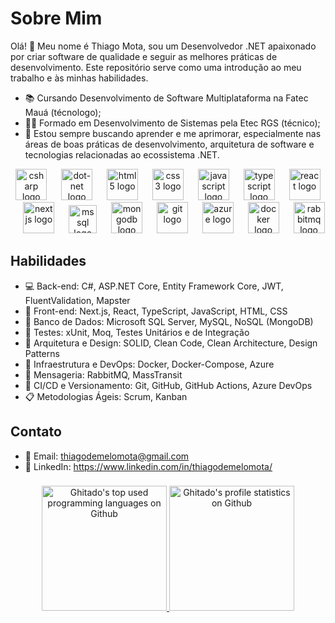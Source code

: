 # Sobre Mim

Olá! 👋 Meu nome é Thiago Mota, sou um Desenvolvedor .NET apaixonado por criar software de qualidade e seguir as melhores práticas de desenvolvimento. Este repositório serve como uma introdução ao meu trabalho e às minhas habilidades.
- 📚 Cursando Desenvolvimento de Software Multiplataforma na Fatec Mauá (técnologo);
- 👨‍🎓 Formado em Desenvolvimento de Sistemas pela Etec RGS (técnico);
- 🌱 Estou sempre buscando aprender e me aprimorar, especialmente nas áreas de boas práticas de desenvolvimento, arquitetura de software e tecnologias relacionadas ao ecossistema .NET.

<div align="center">
  <img src="https://skillicons.dev/icons?i=cs" height="50" alt="csharp logo"  />
  <img width="15" />
  <img src="https://skillicons.dev/icons?i=dotnet" height="50" alt="dot-net logo"  />
  <img width="15" />
  <img src="https://cdn.jsdelivr.net/gh/devicons/devicon/icons/html5/html5-original.svg" height="50" alt="html5 logo"  />
  <img width="15" />
  <img src="https://cdn.jsdelivr.net/gh/devicons/devicon/icons/css3/css3-original.svg" height="50" alt="css3 logo"  />
  <img width="15" />
  <img src="https://cdn.jsdelivr.net/gh/devicons/devicon/icons/javascript/javascript-original.svg" height="50" alt="javascript logo"  />
  <img width="15" />
  <img src="https://cdn.jsdelivr.net/gh/devicons/devicon/icons/typescript/typescript-original.svg" height="50" alt="typescript logo"  />
  <img width="15" />
  <img src="https://cdn.jsdelivr.net/gh/devicons/devicon/icons/react/react-original.svg" height="50" alt="react logo"  />
  <img width="15" />
  <img src="https://cdn.jsdelivr.net/gh/devicons/devicon/icons/nextjs/nextjs-original.svg" height="50" alt="nextjs logo"  />
  <img width="15" />
  <img src="https://cdn.jsdelivr.net/gh/devicons/devicon/icons/microsoftsqlserver/microsoftsqlserver-original.svg" height="45" alt="mssql logo"  />
  <img width="15" />
  <img src="https://cdn.jsdelivr.net/gh/devicons/devicon/icons/mongodb/mongodb-original.svg" height="50" alt="mongodb logo"  />
  <img width="15" />
  <img src="https://cdn.jsdelivr.net/gh/devicons/devicon/icons/git/git-original.svg" height="50" alt="git logo"  />
  <img width="15" />
  <img src="https://cdn.jsdelivr.net/gh/devicons/devicon/icons/azure/azure-original.svg" height="50" alt="azure logo"  />
  <img width="15" />
  <img src="https://cdn.simpleicons.org/docker/2496ED" height="50" alt="docker logo"  />
  <img width="15" />
  <img src="https://cdn.jsdelivr.net/gh/devicons/devicon/icons/rabbitmq/rabbitmq-original.svg" height="50" alt="rabbitmq logo"  />
  <img width="15" />
</div>

## Habilidades

- 💻 Back-end: C#, ASP.NET Core, Entity Framework Core, JWT, FluentValidation, Mapster
- 🎨 Front-end: Next.js, React, TypeScript, JavaScript, HTML, CSS
- 💾 Banco de Dados: Microsoft SQL Server, MySQL, NoSQL (MongoDB)
- 🧪 Testes: xUnit, Moq, Testes Unitários e de Integração
- 🧠 Arquitetura e Design: SOLID, Clean Code, Clean Architecture, Design Patterns
- 🐳 Infraestrutura e DevOps: Docker, Docker-Compose, Azure
- 💬 Mensageria: RabbitMQ, MassTransit
- 🔁 CI/CD e Versionamento: Git, GitHub, GitHub Actions, Azure DevOps
- 📋 Metodologias Ágeis: Scrum, Kanban

## Contato

- 📧 Email: thiagodemelomota@gmail.com
- 💼 LinkedIn: https://www.linkedin.com/in/thiagodemelomota/

###

<div align="center">
<a href="#">
<picture>
  <source media="(prefers-color-scheme: dark)" height=200 srcset="https://github-readme-stats.vercel.app/api/top-langs/?username=Ghitado&layout=compact&text_color=f0f0f0&title_color=2d995c&bg_color=00000010&border_color=30363d&langs_count=8&theme=transparent&hide=css%2Chtml%2Cscss%2Cjupyter%20notebook&exclude_repo=fatec-maua-applicants-forecast&locale=pt-BR" />
  <source media="(prefers-color-scheme: light)" height=200 srcset="https://github-readme-stats.vercel.app/api/top-langs/?username=Ghitado&layout=compact&text_color=050505&title_color=216e3f&langs_count=8&theme=transparent&hide=css%2Chtml%2Cscss%2Cjupyter%20notebook&exclude_repo=fatec-maua-applicants-forecast&locale=pt-BR" />
  <img alt="Ghitado's top used programming languages on Github" height=200 src="https://github-readme-stats.vercel.app/api/top-langs/?username=Ghitado&layout=compact&text_color=050505&title_color=216e3f&langs_count=8&theme=transparent&hide=css%2Chtml%2Cscss%2Cjupyter%20notebook&exclude_repo=fatec-maua-applicants-forecast&locale=pt-BR" />
</picture>
</a>

<a href="#">
<picture>
  <source media="(prefers-color-scheme: dark)" height=200 srcset="https://github-readme-stats.vercel.app/api?icon_color=2d995c&title_color=2d995c&theme=transparent&text_color=f0f0f0&bg_color=00000010&border_color=30363d&username=Ghitado&show_icons=true&rank_icon=github&count_private=true&locale=pt-BR" />
  <source media="(prefers-color-scheme: light)" height=200 srcset="https://github-readme-stats.vercel.app/api?icon_color=216e3f&title_color=216e3f&theme=transparent&text_color=161716&username=Ghitado&show_icons=true&rank_icon=github&count_private=true&locale=pt-BR" />
  <img alt="Ghitado's profile statistics on Github" height=200 src="https://github-readme-stats.vercel.app/api?icon_color=216e3f&title_color=216e3f&theme=transparent&text_color=161716&username=Ghitado&show_icons=true&rank_icon=github&count_private=true&locale=pt-BR" />
</picture>
</a>
</div>

###

